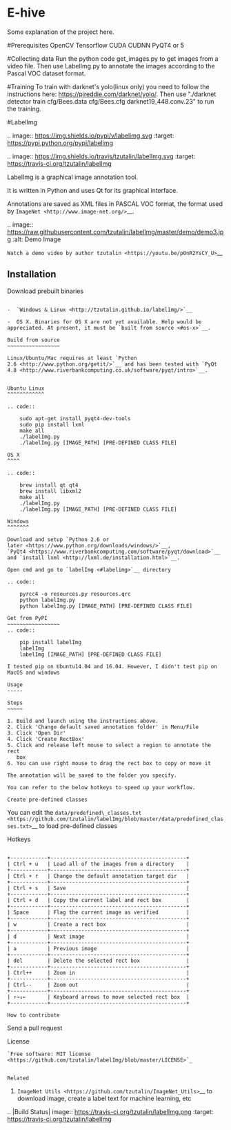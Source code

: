 # E-hive
Some explanation of the project here.

#Prerequisites
OpenCV
Tensorflow
CUDA
CUDNN
PyQT4 or 5


#Collecting data
Run the python code get_images.py to get images from a video file. Then use LabelImg.py to annotate the images according to the Pascal VOC dataset format.

#Training
To train with darknet's yolo(linux only) you need to follow the instructions here: https://pjreddie.com/darknet/yolo/. Then use "./darknet detector train cfg/Bees.data cfg/Bees.cfg darknet19_448.conv.23" to run the training.



#LabelImg

.. image:: https://img.shields.io/pypi/v/labelimg.svg
        :target: https://pypi.python.org/pypi/labelimg

.. image:: https://img.shields.io/travis/tzutalin/labelImg.svg
        :target: https://travis-ci.org/tzutalin/labelImg

LabelImg is a graphical image annotation tool.

It is written in Python and uses Qt for its graphical interface.

Annotations are saved as XML files in PASCAL VOC format, the format used
by `ImageNet <http://www.image-net.org/>`__.

.. image:: https://raw.githubusercontent.com/tzutalin/labelImg/master/demo/demo3.jpg
     :alt: Demo Image

`Watch a demo video by author tzutalin <https://youtu.be/p0nR2YsCY_U>`__

Installation
------------------

Download prebuilt binaries
~~~~~~~~~~~~~~~~~~~~~~~~~~

-  `Windows & Linux <http://tzutalin.github.io/labelImg/>`__

-  OS X. Binaries for OS X are not yet available. Help would be appreciated. At present, it must be `built from source <#os-x>`__.

Build from source
~~~~~~~~~~~~~~~~~

Linux/Ubuntu/Mac requires at least `Python
2.6 <http://www.python.org/getit/>`__ and has been tested with `PyQt
4.8 <http://www.riverbankcomputing.co.uk/software/pyqt/intro>`__.


Ubuntu Linux
^^^^^^^^^^^^

.. code::

    sudo apt-get install pyqt4-dev-tools
    sudo pip install lxml
    make all
    ./labelImg.py
    ./labelImg.py [IMAGE_PATH] [PRE-DEFINED CLASS FILE]

OS X
^^^^

.. code::

    brew install qt qt4
    brew install libxml2
    make all
    ./labelImg.py
    ./labelImg.py [IMAGE_PATH] [PRE-DEFINED CLASS FILE]

Windows
^^^^^^^

Download and setup `Python 2.6 or
later <https://www.python.org/downloads/windows/>`__,
`PyQt4 <https://www.riverbankcomputing.com/software/pyqt/download>`__
and `install lxml <http://lxml.de/installation.html>`__.

Open cmd and go to `labelImg <#labelimg>`__ directory

.. code::

    pyrcc4 -o resources.py resources.qrc
    python labelImg.py
    python labelImg.py [IMAGE_PATH] [PRE-DEFINED CLASS FILE]

Get from PyPI
~~~~~~~~~~~~~~~~~
.. code::

    pip install labelImg
    labelImg
    labelImg [IMAGE_PATH] [PRE-DEFINED CLASS FILE]

I tested pip on Ubuntu14.04 and 16.04. However, I didn't test pip on MacOS and windows

Usage
-----

Steps
~~~~~

1. Build and launch using the instructions above.
2. Click 'Change default saved annotation folder' in Menu/File
3. Click 'Open Dir'
4. Click 'Create RectBox'
5. Click and release left mouse to select a region to annotate the rect
   box
6. You can use right mouse to drag the rect box to copy or move it

The annotation will be saved to the folder you specify.

You can refer to the below hotkeys to speed up your workflow.

Create pre-defined classes
~~~~~~~~~~~~~~~~~~~~~~~~~~

You can edit the
`data/predefined\_classes.txt <https://github.com/tzutalin/labelImg/blob/master/data/predefined_classes.txt>`__
to load pre-defined classes

Hotkeys
~~~~~~~

+------------+--------------------------------------------+
| Ctrl + u   | Load all of the images from a directory    |
+------------+--------------------------------------------+
| Ctrl + r   | Change the default annotation target dir   |
+------------+--------------------------------------------+
| Ctrl + s   | Save                                       |
+------------+--------------------------------------------+
| Ctrl + d   | Copy the current label and rect box        |
+------------+--------------------------------------------+
| Space      | Flag the current image as verified         |
+------------+--------------------------------------------+
| w          | Create a rect box                          |
+------------+--------------------------------------------+
| d          | Next image                                 |
+------------+--------------------------------------------+
| a          | Previous image                             |
+------------+--------------------------------------------+
| del        | Delete the selected rect box               |
+------------+--------------------------------------------+
| Ctrl++     | Zoom in                                    |
+------------+--------------------------------------------+
| Ctrl--     | Zoom out                                   |
+------------+--------------------------------------------+
| ↑→↓←       | Keyboard arrows to move selected rect box  |
+------------+--------------------------------------------+

How to contribute
~~~~~~~~~~~~~~~~~

Send a pull request

License
~~~~~~~
`Free software: MIT license <https://github.com/tzutalin/labelImg/blob/master/LICENSE>`_


Related
~~~~~~~

1. `ImageNet Utils <https://github.com/tzutalin/ImageNet_Utils>`__ to
   download image, create a label text for machine learning, etc

.. |Build Status| image:: https://travis-ci.org/tzutalin/labelImg.png
   :target: https://travis-ci.org/tzutalin/labelImg
